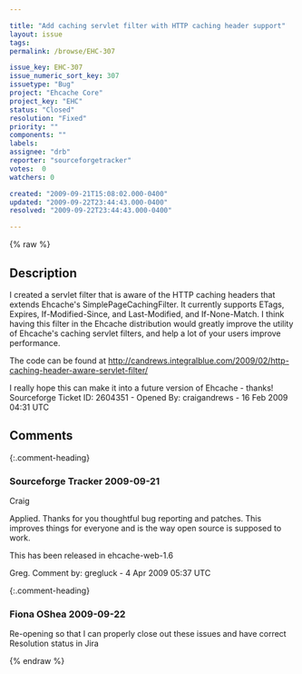 ```yaml
---

title: "Add caching servlet filter with HTTP caching header support"
layout: issue
tags: 
permalink: /browse/EHC-307

issue_key: EHC-307
issue_numeric_sort_key: 307
issuetype: "Bug"
project: "Ehcache Core"
project_key: "EHC"
status: "Closed"
resolution: "Fixed"
priority: ""
components: ""
labels: 
assignee: "drb"
reporter: "sourceforgetracker"
votes:  0
watchers: 0

created: "2009-09-21T15:08:02.000-0400"
updated: "2009-09-22T23:44:43.000-0400"
resolved: "2009-09-22T23:44:43.000-0400"

---
```




{% raw %}



## Description

<div markdown="1" class="description">

I created a servlet filter that is aware of the HTTP caching headers that extends Ehcache's SimplePageCachingFilter. It currently supports ETags, Expires, If-Modified-Since, and Last-Modified, and If-None-Match. I think having this filter in the Ehcache distribution would greatly improve the utility of Ehcache's caching servlet filters, and help a lot of your users improve performance.

The code can be found at http://candrews.integralblue.com/2009/02/http-caching-header-aware-servlet-filter/

I really hope this can make it into a future version of Ehcache - thanks!
Sourceforge Ticket ID: 2604351 - Opened By: craigandrews - 16 Feb 2009 04:31 UTC

</div>

## Comments


{:.comment-heading}
### **Sourceforge Tracker** <span class="date">2009-09-21</span>

<div markdown="1" class="comment">

Craig

Applied. Thanks for you thoughtful bug reporting and patches. This improves things for everyone and is the way open source is supposed to work.

This has been released in ehcache-web-1.6

Greg.
Comment by: gregluck - 4 Apr 2009 05:37 UTC

</div>


{:.comment-heading}
### **Fiona OShea** <span class="date">2009-09-22</span>

<div markdown="1" class="comment">

Re-opening so that I can properly close out these issues and have correct Resolution status in Jira

</div>



{% endraw %}

